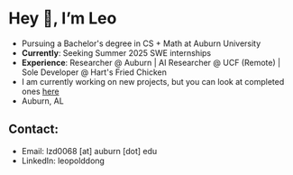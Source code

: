 # Hey 👋, I’m Leo


- Pursuing a Bachelor's degree in CS + Math at Auburn University  
- **Currently**: Seeking Summer 2025 SWE internships  
- **Experience**: Researcher @ Auburn | AI Researcher @ UCF (Remote) | Sole Developer @ Hart's Fried Chicken
- I am currently working on new projects, but you can look at completed ones [here](https://lepocodes.dev/)  
- Auburn, AL  


## Contact:
- Email: lzd0068 [at] auburn [dot] edu  
- LinkedIn: leopolddong
